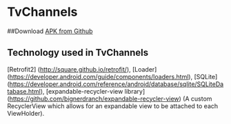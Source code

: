 # TvChannels

##Download
[APK from Github](https://github.com/SergeyBurlaka/Android-Retrofit2-Loaders-GSON-TvChannels-App/blob/master/APK/app-debug.apk)  

## Technology used in TvChannels
[Retrofit2] (http://square.github.io/retrofit/), [Loader] (https://developer.android.com/guide/components/loaders.html), [SQLite] (https://developer.android.com/reference/android/database/sqlite/SQLiteDatabase.html),
[expandable-recycler-view library] (https://github.com/bignerdranch/expandable-recycler-view) (A custom RecyclerView which allows for an expandable view to be attached to each ViewHolder).

